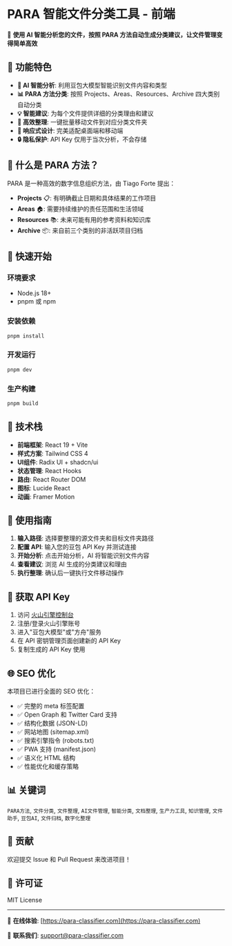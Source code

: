 # PARA 智能文件分类工具 - 前端

🚀 **使用 AI 智能分析您的文件，按照 PARA 方法自动生成分类建议，让文件管理变得简单高效**

## 🌟 功能特色

- **🤖 AI 智能分析**: 利用豆包大模型智能识别文件内容和类型
- **📊 PARA 方法分类**: 按照 Projects、Areas、Resources、Archive 四大类别自动分类
- **💡 智能建议**: 为每个文件提供详细的分类理由和建议
- **🎯 高效整理**: 一键批量移动文件到对应分类文件夹
- **📱 响应式设计**: 完美适配桌面端和移动端
- **🔒 隐私保护**: API Key 仅用于当次分析，不会存储

## 🎯 什么是 PARA 方法？

PARA 是一种高效的数字信息组织方法，由 Tiago Forte 提出：

- **Projects** 📋: 有明确截止日期和具体结果的工作项目
- **Areas** 🏠: 需要持续维护的责任范围和生活领域  
- **Resources** 📚: 未来可能有用的参考资料和知识库
- **Archive** 📦: 来自前三个类别的非活跃项目归档

## 🚀 快速开始

### 环境要求

- Node.js 18+
- pnpm 或 npm

### 安装依赖

```bash
pnpm install
```

### 开发运行

```bash
pnpm dev
```

### 生产构建

```bash
pnpm build
```

## 🔧 技术栈

- **前端框架**: React 19 + Vite
- **样式方案**: Tailwind CSS 4
- **UI组件**: Radix UI + shadcn/ui
- **状态管理**: React Hooks
- **路由**: React Router DOM
- **图标**: Lucide React
- **动画**: Framer Motion

## 📖 使用指南

1. **输入路径**: 选择要整理的源文件夹和目标文件夹路径
2. **配置 API**: 输入您的豆包 API Key 并测试连接
3. **开始分析**: 点击开始分析，AI 将智能识别文件内容
4. **查看建议**: 浏览 AI 生成的分类建议和理由
5. **执行整理**: 确认后一键执行文件移动操作

## 🔑 获取 API Key

1. 访问 [火山引擎控制台](https://console.volcengine.com/ark)
2. 注册/登录火山引擎账号
3. 进入"豆包大模型"或"方舟"服务
4. 在 API 密钥管理页面创建新的 API Key
5. 复制生成的 API Key 使用

## 🌐 SEO 优化

本项目已进行全面的 SEO 优化：

- ✅ 完整的 meta 标签配置
- ✅ Open Graph 和 Twitter Card 支持
- ✅ 结构化数据 (JSON-LD)
- ✅ 网站地图 (sitemap.xml)
- ✅ 搜索引擎指令 (robots.txt)
- ✅ PWA 支持 (manifest.json)
- ✅ 语义化 HTML 结构
- ✅ 性能优化和缓存策略

## 📊 关键词

`PARA方法`, `文件分类`, `文件整理`, `AI文件管理`, `智能分类`, `文档整理`, `生产力工具`, `知识管理`, `文件助手`, `豆包AI`, `文件归档`, `数字化整理`

## 🤝 贡献

欢迎提交 Issue 和 Pull Request 来改进项目！

## 📄 许可证

MIT License

---

🔗 **在线体验**: [https://para-classifier.com](https://para-classifier.com)

📧 **联系我们**: support@para-classifier.com 